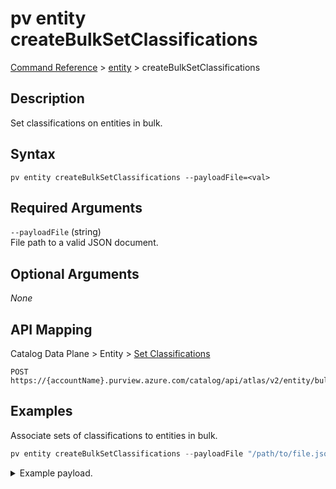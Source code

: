 # pv entity createBulkSetClassifications
[Command Reference](../../../README.md#command-reference) > [entity](./main.md) > createBulkSetClassifications

## Description
Set classifications on entities in bulk.

## Syntax
```
pv entity createBulkSetClassifications --payloadFile=<val>
```

## Required Arguments
`--payloadFile` (string)  
File path to a valid JSON document.

## Optional Arguments
*None*

## API Mapping
Catalog Data Plane > Entity > [Set Classifications](https://docs.microsoft.com/en-us/rest/api/purview/catalogdataplane/entity/set-classifications)
```
POST https://{accountName}.purview.azure.com/catalog/api/atlas/v2/entity/bulk/setClassifications
```

## Examples
Associate sets of classifications to entities in bulk.
```powershell
pv entity createBulkSetClassifications --payloadFile "/path/to/file.json"
```
<details><summary>Example payload.</summary>
<p>

```json
{
    "guidHeaderMap": {
        "88bd838b-41a4-4644-afe8-e2fbdfc60441": {
            "attributes": {
                "qualifiedName": "/subscriptions/2c334b6c-e556-40ac-a4c0-c0d1d2e08ca0/resourcegroups/esg/providers/Microsoft.DataShare/accounts/esg-26fa7f24-ds/shareSubscriptions/share_company_def"
            },
            "typeName": "ads_share_subscription",
            "classifications": [
                {
                    "typeName": "MICROSOFT.GOVERNMENT.AUSTRALIA.PASSPORT_NUMBER"
                },
                {
                    "typeName": "MICROSOFT.GOVERNMENT.AUSTRALIA.TAX_FILE_NUMBER"
                }
            ]
        },
        "48962df1-534d-4151-9e93-7369f33e550e": {
            "attributes": {
                "qualifiedName": "/subscriptions/2c334b6c-e556-40ac-a4c0-c0d1d2e08ca0/resourcegroups/esg_company_03/providers/Microsoft.DataShare/accounts/esg-26fa7f24-ds/shareSubscriptions/share_company_def/snapshots/9abd57ca-a744-4c96-acdb-5972024f0daf"
            },
            "typeName": "ads_received_snapshot",
            "classifications": [
                {
                    "typeName": "MICROSOFT.PERSONAL.IPADDRESS"
                },
                {
                    "typeName": "MICROSOFT.PERSONAL.EMAIL"
                },
                {
                    "typeName": "MICROSOFT.PERSONAL.NAME"
                }
            ]
        }
    }
}
```
</p>
</details>